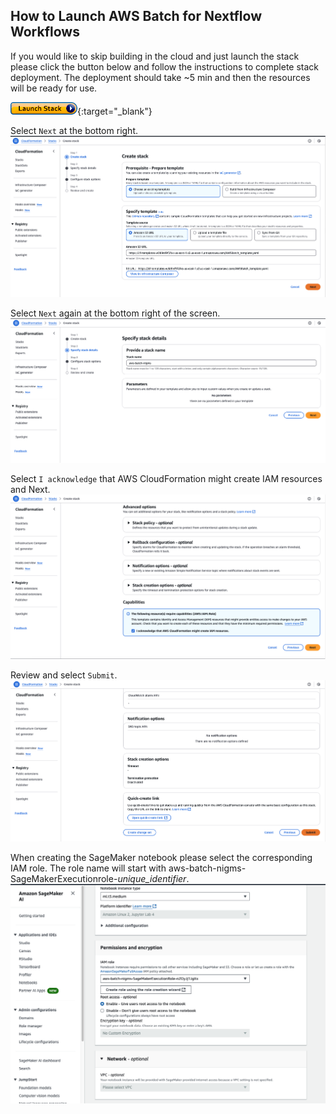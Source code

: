 ## How to Launch AWS Batch for Nextflow Workflows

If you would like to skip building in the cloud and just launch the stack please click the button below and follow the instructions to complete stack deployment. The deployment should take ~5 min and then the resources will be ready for use.

[![Launch Stack](/images/images_for_creating_AWSBatch/LaunchStack.jpg)](https://console.aws.amazon.com/cloudformation/home?#/stacks/new?stackName=aws-batch-nigms&templateURL=https://nigms-sandbox.s3.us-east-1.amazonaws.com/cf-templates/AWSBatch_template.yaml ){:target="_blank"}

Select `Next` at the bottom right. ![Launch Stack Select](/images/images_for_creating_AWSBatch/LaunchStack_select.png)

Select `Next` again at the bottom right of the screen. ![Launch Stack Specify](/images/images_for_creating_AWSBatch/LaunchStack_specify.png)

Select `I acknowledge` that AWS CloudFormation might create IAM resources and Next. ![Launch Stack Configure](/images/images_for_creating_AWSBatch/LaunchStack_configure.png)

Review and select `Submit`. ![Launch Stack Review](/images/images_for_creating_AWSBatch/LaunchStack_review.png)

When creating the SageMaker notebook please select the corresponding IAM role. The role name will start with aws-batch-nigms-SageMakerExecutionrole-*unique_identifier*. ![SageMaker IAM Role](/images/images_for_creating_AWSBatch/SageMaker_IAM_Role.png)
